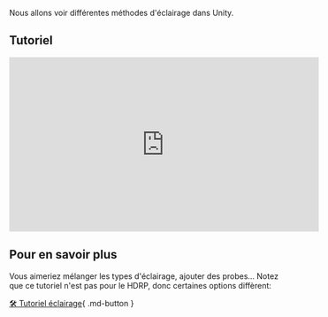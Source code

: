 Nous allons voir différentes méthodes d'éclairage dans Unity.   
      

## Tutoriel
<iframe width="560" height="315" src="https://www.youtube.com/embed/1M-KwZFmXNg?si=szr4KmHYvx5c6rzB" title="YouTube video player" frameborder="0" allow="accelerometer; autoplay; clipboard-write; encrypted-media; gyroscope; picture-in-picture; web-share" referrerpolicy="strict-origin-when-cross-origin" allowfullscreen></iframe>

       
## Pour en savoir plus
Vous aimeriez mélanger les types d'éclairage, ajouter des probes... Notez que ce tutoriel n'est pas pour le HDRP, donc certaines options diffèrent:      

[🛠️ Tutoriel éclairage](https://learn.unity.com/tutorial/3-3-lighting?uv=2021.3&courseId=60e867f9edbc2a001f1059c7&projectId=60f5ff85edbc2a64b431d02f#){ .md-button }   

    
